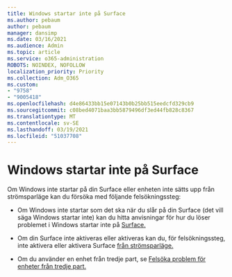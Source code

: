 ```yaml
---
title: Windows startar inte på Surface
ms.author: pebaum
author: pebaum
manager: dansimp
ms.date: 03/16/2021
ms.audience: Admin
ms.topic: article
ms.service: o365-administration
ROBOTS: NOINDEX, NOFOLLOW
localization_priority: Priority
ms.collection: Adm_O365
ms.custom:
- "9758"
- "9005418"
ms.openlocfilehash: d4e86433bb15e07143b0b25bb515eedcfd329cb9
ms.sourcegitcommit: c08bed4071baa3bb5879496df3ed44fb828c8367
ms.translationtype: MT
ms.contentlocale: sv-SE
ms.lasthandoff: 03/19/2021
ms.locfileid: "51037708"
---
```

# <a name="windows-doesnt-start-on-surface"></a>Windows startar inte på Surface

Om Windows inte startar på din Surface eller enheten inte sätts upp från strömsparläge kan du försöka med följande felsökningssteg:

- Om Windows inte startar som det ska när du slår på din Surface (det vill säga Windows startar inte) kan du hitta anvisningar för hur du löser problemet i Windows startar inte på [Surface.](https://support.microsoft.com/surface/windows-doesn-t-start-on-surface-3dd47ea1-472a-4514-c8e1-ff81bd72be5c)

- Om din Surface inte aktiveras eller aktiveras kan du, för felsökningssteg, inte aktivera eller aktivera Surface [från strömsparläge.](https://support.microsoft.com/surface/surface-won-t-turn-on-or-wake-from-sleep-1e181652-3db8-5ca1-9649-7390fafb102a)

- Om du använder en enhet från tredje part, se [Felsöka problem för enheter från tredje part.](https://support.microsoft.com/topic/b6f3408d-dac9-43e2-82f6-e620ca783636)

